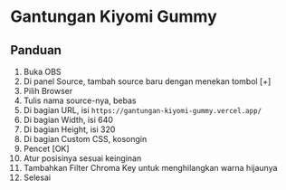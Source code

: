 # Gantungan Kiyomi Gummy

## Panduan
1. Buka OBS
2. Di panel Source, tambah source baru dengan menekan tombol [+]
3. Pilih Browser
4. Tulis nama source-nya, bebas
5. Di bagian URL, isi `https://gantungan-kiyomi-gummy.vercel.app/`
6. Di bagian Width, isi 640
7. Di bagian Height, isi 320
8. Di bagian Custom CSS, kosongin
9. Pencet [OK]
10. Atur posisinya sesuai keinginan
11. Tambahkan Filter Chroma Key untuk menghilangkan warna hijaunya
12. Selesai